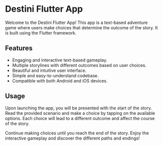 # Destini Flutter App

Welcome to the Destini Flutter App! This app is a text-based adventure game where users make choices that determine the outcome of the story. It is built using the Flutter framework.


## Features

- Engaging and interactive text-based gameplay.
- Multiple storylines with different outcomes based on user choices.
- Beautiful and intuitive user interface.
- Simple and easy-to-understand codebase.
- Compatible with both Android and iOS devices.


## Usage

Upon launching the app, you will be presented with the start of the story. Read the provided scenario and make a choice by tapping on the available options. Each choice will lead to a different outcome and affect the course of the story.

Continue making choices until you reach the end of the story. Enjoy the interactive gameplay and discover the different paths and endings!


